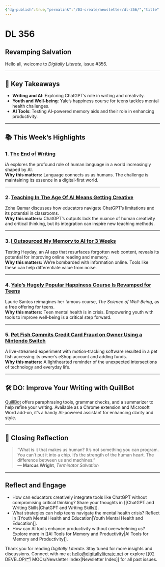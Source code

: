 ```yaml
---
{"dg-publish":true,"permalink":"/03-create/newsletter/dl-356/","title":"Revamping Salvation","tags":["chatgpt","gaming","writing","chatgpt","gaming","writing","youth","ai"],"created":"2023-01-28","updated":"2023-01-28"}
---
```



# DL 356

## Revamping Salvation

Hello all, welcome to _Digitally Literate_, issue #356.

---

## 🔖 Key Takeaways

- **Writing and AI**: Exploring ChatGPT’s role in writing and creativity.
- **Youth and Well-being**: Yale’s happiness course for teens tackles mental health challenges.
- **AI Tools**: Testing AI-powered memory aids and their role in enhancing productivity.

---

## 📚 This Week’s Highlights

### 1. **[The End of Writing](https://ia.net/topics/the-end-of-writing-ia-on-ai)**  
iA explores the profound role of human language in a world increasingly shaped by AI.  
**Why this matters:** Language connects us as humans. The challenge is maintaining its essence in a digital-first world.  

---

### 2. **[Teaching In The Age Of AI Means Getting Creative](https://fivethirtyeight.com/features/teaching-in-the-age-of-ai-means-getting-creative/)**  
Zoha Qamar discusses how educators navigate ChatGPT’s limitations and its potential in classrooms.  
**Why this matters:** ChatGPT’s outputs lack the nuance of human creativity and critical thinking, but its integration can inspire new teaching methods.

---

### 3. **[I Outsourced My Memory to AI for 3 Weeks](https://www.businessinsider.com/i-outsourced-my-memory-remember-what-you-read-using-ai-2023-1)**  
Testing Heyday, an AI app that resurfaces forgotten web content, reveals its potential for improving online reading and memory.  
**Why this matters:** We’re bombarded with information online. Tools like these can help differentiate value from noise.

---

### 4. **[Yale’s Hugely Popular Happiness Course Is Revamped for Teens](https://www.washingtonpost.com/wellness/2023-01-23/yale-happiness-course-teens/)**  
Laurie Santos reimagines her famous course, _The Science of Well-Being_, as a free offering for teens.  
**Why this matters:** Teen mental health is in crisis. Empowering youth with tools to improve well-being is a critical step forward.

---

### 5. **[Pet Fish Commits Credit Card Fraud on Owner Using a Nintendo Switch](https://www.techspot.com/news/97334-pet-fish-commits-credit-card-fraud-owner-using.html)**  
A live-streamed experiment with motion-tracking software resulted in a pet fish accessing its owner’s eShop account and adding funds.  
**Why this matters:** A lighthearted reminder of the unexpected intersections of technology and everyday life.

---

## 🛠️ DO: Improve Your Writing with QuillBot

[QuillBot](https://quillbot.com/) offers paraphrasing tools, grammar checks, and a summarizer to help refine your writing. Available as a Chrome extension and Microsoft Word add-on, it’s a handy AI-powered assistant for enhancing clarity and style.

---

## 🌟 Closing Reflection

> “What is it that makes us human? It’s not something you can program. You can’t put it into a chip. It’s the strength of the human heart. The difference between us and machines.”  
> — **Marcus Wright**, _Terminator Salvation_

---

## Reflect and Engage

- How can educators creatively integrate tools like ChatGPT without compromising critical thinking? Share your thoughts in [[ChatGPT and Writing Skills\|ChatGPT and Writing Skills]].
- What strategies can help teens navigate the mental health crisis? Reflect in [[Youth Mental Health and Education\|Youth Mental Health and Education]].
- How can AI tools enhance productivity without overwhelming us? Explore more in [[AI Tools for Memory and Productivity\|AI Tools for Memory and Productivity]].

Thank you for reading _Digitally Literate_. Stay tuned for more insights and discussions. Connect with me at [hello@digitallyliterate.net](mailto:hello@digitallyliterate.net) or explore [[02 DEVELOP/🗂️ MOCs/Newsletter Index\|Newsletter Index]] for all past issues.
